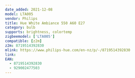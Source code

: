 ```yaml
---
date_added: 2021-12-08
model: LTA005
vendor: Philips
title: Hue White Ambiance 550 A60 E27 
category: bulb
supports: brightness, colortemp
zigbeemodel: ['LTA005']
compatible: [z2m]
z2m: 8719514392830
mlink: https://www.philips-hue.com/en-nz/p/-/8719514392830
link:
EAN:
  - 8719514392830
  - 929002477503
---
```

